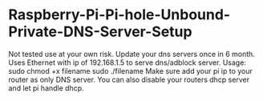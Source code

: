 # Raspberry-Pi-Pi-hole-Unbound-Private-DNS-Server-Setup
Not tested use at your own risk. Update your dns servers once in 6 month.
Uses Ethernet with ip of 192.168.1.5 to serve dns/adblock server.
Usage:
sudo chmod +x filename
sudo ./filename
Make sure add your pi ip to your router as only DNS server.
You can also disable your routers dhcp server and let pi handle dhcp.
